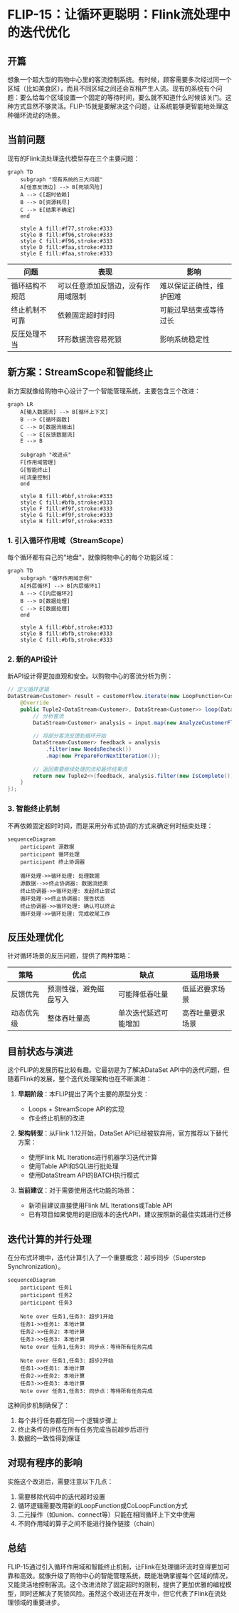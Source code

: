 # FLIP-15：让循环更聪明：Flink流处理中的迭代优化

## 开篇

想象一个超大型的购物中心里的客流控制系统。有时候，顾客需要多次经过同一个区域（比如美食区），而且不同区域之间还会互相产生人流。现有的系统有个问题：要么给每个区域设置一个固定的等待时间，要么就不知道什么时候该关门。这种方式显然不够灵活。FLIP-15就是要解决这个问题，让系统能够更智能地处理这种循环流动的场景。

## 当前问题

现有的Flink流处理迭代模型存在三个主要问题：

```mermaid
graph TD
    subgraph "现有系统的三大问题"
    A[任意反馈边] --> B[死锁风险]
    A --> C[超时依赖]
    B --> D[资源耗尽]
    C --> E[结果不确定]
    end
    
    style A fill:#f77,stroke:#333
    style B fill:#f96,stroke:#333
    style C fill:#f96,stroke:#333
    style D fill:#faa,stroke:#333
    style E fill:#faa,stroke:#333
```

| 问题 | 表现 | 影响 |
|-----|------|-----|
| 循环结构不规范 | 可以任意添加反馈边，没有作用域限制 | 难以保证正确性，维护困难 |
| 终止机制不可靠 | 依赖固定超时时间 | 可能过早结束或等待过长 |
| 反压处理不当 | 环形数据流容易死锁 | 影响系统稳定性 |

## 新方案：StreamScope和智能终止

新方案就像给购物中心设计了一个智能管理系统，主要包含三个改进：

```mermaid
graph LR
    A[输入数据流] --> B[循环上下文]
    B --> C[循环函数]
    C --> D[数据流输出]
    C --> E[反馈数据流]
    E --> B
    
    subgraph "改进点"
    F[作用域管理]
    G[智能终止]
    H[流量控制]
    end
    
    style B fill:#bbf,stroke:#333
    style C fill:#bfb,stroke:#333
    style F fill:#f9f,stroke:#333
    style G fill:#f9f,stroke:#333
    style H fill:#f9f,stroke:#333
```

### 1. 引入循环作用域（StreamScope）

每个循环都有自己的"地盘"，就像购物中心的每个功能区域：

```mermaid
graph TD
    subgraph "循环作用域示例"
    A[外层循环] --> B[内层循环1]
    A --> C[内层循环2]
    B --> D[数据处理]
    C --> E[数据处理]
    end
    
    style A fill:#bbf,stroke:#333
    style B fill:#bfb,stroke:#333
    style C fill:#bfb,stroke:#333
```

### 2. 新的API设计

新API设计得更加直观和安全。以购物中心的客流分析为例：

```java
// 定义循环逻辑
DataStream<Customer> result = customerFlow.iterate(new LoopFunction<Customer, Customer>() {
    @Override
    public Tuple2<DataStream<Customer>, DataStream<Customer>> loop(DataStream<Customer> input) {
        // 分析客流
        DataStream<Customer> analysis = input.map(new AnalyzeCustomerFlow());
        
        // 将部分客流反馈到循环开始
        DataStream<Customer> feedback = analysis
            .filter(new NeedsRecheck())
            .map(new PrepareForNextIteration());
            
        // 返回需要继续处理的流和最终结果流
        return new Tuple2<>(feedback, analysis.filter(new IsComplete()));
    }
});
```

### 3. 智能终止机制

不再依赖固定超时时间，而是采用分布式协调的方式来确定何时结束处理：

```mermaid
sequenceDiagram
    participant 源数据
    participant 循环处理
    participant 终止协调器
    
    循环处理->>循环处理: 处理数据
    源数据-->>终止协调器: 数据流结束
    终止协调器->>循环处理: 发起终止尝试
    循环处理->>终止协调器: 报告状态
    终止协调器->>循环处理: 确认可以终止
    循环处理->>循环处理: 完成收尾工作
```

## 反压处理优化

针对循环场景的反压问题，提供了两种策略：

| 策略 | 优点 | 缺点 | 适用场景 |
|-----|------|-----|---------|
| 反馈优先 | 预测性强，避免磁盘写入 | 可能降低吞吐量 | 低延迟要求场景 |
| 动态优先级 | 整体吞吐量高 | 单次迭代延迟可能增加 | 高吞吐量要求场景 |

## 目前状态与演进

这个FLIP的发展历程比较有趣。它最初是为了解决DataSet API中的迭代问题，但随着Flink的发展，整个迭代处理架构也在不断演进：

1. **早期阶段**：本FLIP提出了两个主要的原型分支：
   - Loops + StreamScope API的实现
   - 作业终止机制的改进

2. **架构转型**：从Flink 1.12开始，DataSet API已经被软弃用，官方推荐以下替代方案：
   - 使用Flink ML Iterations进行机器学习迭代计算
   - 使用Table API和SQL进行批处理
   - 使用DataStream API的BATCH执行模式

3. **当前建议**：对于需要使用迭代功能的场景：
   - 新项目建议直接使用Flink ML Iterations或Table API
   - 已有项目如果使用的是旧版本的迭代API，建议按照新的最佳实践进行迁移

## 迭代计算的并行处理

在分布式环境中，迭代计算引入了一个重要概念：超步同步（Superstep Synchronization）。

```mermaid
sequenceDiagram
    participant 任务1
    participant 任务2
    participant 任务3
    
    Note over 任务1,任务3: 超步1开始
    任务1->>任务1: 本地计算
    任务2->>任务2: 本地计算
    任务3->>任务3: 本地计算
    Note over 任务1,任务3: 同步点：等待所有任务完成
    
    Note over 任务1,任务3: 超步2开始
    任务1->>任务1: 本地计算
    任务2->>任务2: 本地计算
    任务3->>任务3: 本地计算
    Note over 任务1,任务3: 同步点：等待所有任务完成
```

这种同步机制确保了：
1. 每个并行任务都在同一个逻辑步骤上
2. 终止条件的评估在所有任务完成当前超步后进行
3. 数据的一致性得到保证

## 对现有程序的影响

实施这个改进后，需要注意以下几点：

1. 需要移除代码中的迭代超时设置
2. 循环逻辑需要改用新的LoopFunction或CoLoopFunction方式
3. 二元操作（如union、connect等）只能在相同循环上下文中使用
4. 不同作用域的算子之间不能进行操作链接（chain）

## 总结

FLIP-15通过引入循环作用域和智能终止机制，让Flink在处理循环流时变得更加可靠和高效。就像升级了购物中心的智能管理系统，既能准确掌握每个区域的情况，又能灵活地控制客流。这个改进消除了固定超时的限制，提供了更加优雅的编程模型，同时还解决了死锁风险。虽然这个改进还在开发中，但它代表了Flink在流处理领域的重要进步。
